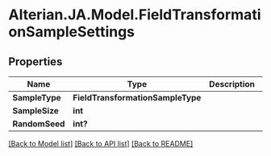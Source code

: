 # Alterian.JA.Model.FieldTransformationSampleSettings

## Properties

Name | Type | Description | Notes
------------ | ------------- | ------------- | -------------
**SampleType** | **FieldTransformationSampleType** |  | [optional] 
**SampleSize** | **int** |  | [optional] 
**RandomSeed** | **int?** |  | [optional] 

[[Back to Model list]](../README.md#documentation-for-models) [[Back to API list]](../README.md#documentation-for-api-endpoints) [[Back to README]](../README.md)

